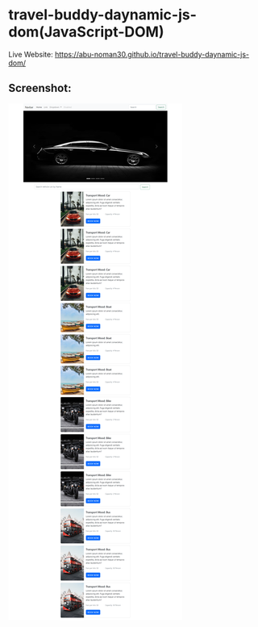 # travel-buddy-daynamic-js-dom(JavaScript-DOM)

Live Website: https://abu-noman30.github.io/travel-buddy-daynamic-js-dom/

## Screenshot: 

![App Screenshot](image.png)
